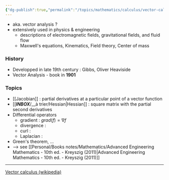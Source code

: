```yaml
---
{"dg-publish":true,"permalink":"/topics/mathematics/calculus/vector-calculus/"}
---
```


- aka. vector analysis ?
- extensively used in physics & engineering
	- descriptions of electromagnetic fields, gravitational fields, and fluid flow
	- Maxwell's equations, Kinematics, Field theory, Center of mass

### History
- Developped in late 19th century : Gibbs, Oliver Heaviside
- Vector Analysis - book in **1901**

### Topics
- [[Jacobian]] : partial derivatives at a particular point of a vector function
- [[___INBOX___/__à trier/Hessian|Hessian]] : square matrix with the partial second derivatives
- Differential operators
	- gradient : $grad(f)=\nabla f$
	- divergence : 
	- curl : 
	- Laplacian : 
- Green's theorem, ...
- --> see [[Personal/Books notes/Mathematics/Advanced Engineering Mathematics - 10th ed. - Kreyszig (2011)|Advanced Engineering Mathematics - 10th ed. - Kreyszig (2011)]]

---
[Vector calculus (wikipedia)](https://en.wikipedia.org/wiki/Vector_calculus)
